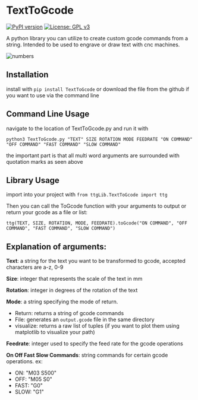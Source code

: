 # TextToGcode

[![PyPI version](https://badge.fury.io/py/TextToGcode.svg)](https://badge.fury.io/py/TextToGcode) 
[![License: GPL v3](https://img.shields.io/badge/License-GPLv3-blue.svg)](https://www.gnu.org/licenses/gpl-3.0)

 A python library you can utilize to create custom gcode commands from a string. Intended to be used to engrave or draw text with cnc machines.

![numbers](https://i.imgur.com/Gk8xTg3.png)

## Installation

install with `pip install TextToGcode` or download the file from the github if you want to use via the command line

## Command Line Usage

navigate to the location of TextToGcode.py and run it with

`python3 TextToGcode.py "TEXT" SIZE ROTATION MODE FEEDRATE "ON COMMAND" "OFF COMMAND" "FAST COMMAND" "SLOW COMMAND"`

the important part is that all multi word arguments are surrounded with quotation marks as seen above

## Library Usage

import into your project with `from ttgLib.TextToGcode import ttg`

Then you can call the ToGcode function with your arguments to output or return your gcode as a file or list:

`ttg(TEXT, SIZE, ROTATION, MODE, FEEDRATE).toGcode("ON COMMAND", "OFF COMMAND", "FAST COMMAND", "SLOW COMMAND")`

## Explanation of arguments:

**Text**: a string for the text you want to be transformed to gcode, accepted characters are a-z, 0-9

**Size**: integer that represents the scale of the text in mm

**Rotation**: integer in degrees of the rotation of the text

**Mode**: a string specifying the mode of return.

- Return: returns a string of gcode commands
- File: generates an `output.gcode` file in the same directory
- visualize: returns a raw list of tuples (if you want to plot them using matplotlib to visualize your path)

**Feedrate**: integer used to specify the feed rate for the gcode operations

**On Off Fast Slow Commands**: string commands for certain gcode operations. ex:

- ON: "M03 S500"
- OFF: "M05 S0"
- FAST: "G0"
- SLOW: "G1"
